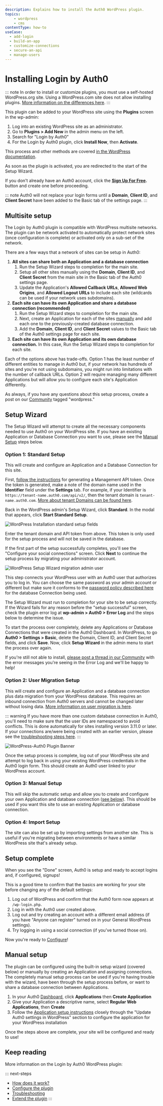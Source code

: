 ```yaml
---
description: Explains how to install the Auth0 WordPress plugin.
topics:
    - wordpress
    - cms
contentType: how-to
useCase:
  - add-login
  - build-an-app
  - customize-connections
  - secure-an-api
  - manage-users  
---
```

# Installing Login by Auth0

::: note
In order to install or customize plugins, you must use a self-hosted WordPress.org site. Using a WordPress.com site does not allow installing plugins. [More information on the differences here](https://en.support.wordpress.com/com-vs-org/).
:::

This plugin can be added to your WordPress site using the **Plugins** screen in the wp-admin:

1. Log into an existing WordPress site as an administrator.
2. Go to **Plugins > Add New** in the admin menu on the left.
3. Search for "Login by Auth0"
4. For the Login by Auth0 plugin, click **Install Now**, then **Activate**.

This process and other methods are covered [in the WordPress documentation](https://wordpress.org/support/article/managing-plugins/#installing-plugins).

As soon as the plugin is activated, you are redirected to the start of the Setup Wizard.

If you don't already have an Auth0 account, click the **[Sign Up For Free](https://auth0.com/signup).** button and create one before proceeding.

::: note
Auth0 will not replace your login forms until a **Domain**, **Client ID**, and **Client Secret** have been added to the Basic tab of the settings page.
:::

## Multisite setup

The Login by Auth0 plugin is compatible with WordPress multisite networks. The plugin can be network activated to automatically protect network sites (once configuration is complete) or activated only on a sub-set of the network.

There are a few ways that a network of sites can be setup in Auth0:

1. **All sites can share both an Application and a database connection**
	1. Run the Setup Wizard steps to completion for the main site.
	2. Setup all other sites manually using the **Domain**, **Client ID**, and **Client Secret** from the main site in the Basic tab of the Auth0 settings page.
	3. Update the Application's **Allowed Callback URLs**, **Allowed Web Origins**, and **Allowed Logout URLs** to include each site (wildcards can be used if your network uses subdomains).
1. **Each site can have its own Application and share a database connection (recommended)**
	1. Run the Setup Wizard steps to completion for the main site.
	2. Next, create an Application for each of the sites [manually](/cms/wordpress/configuration) and add each one to the previously-created database connection.
	3. Add the **Domain**, **Client ID**, and **Client Secret** values to the Basic tab of the Auth0 settings page for each site.
1. **Each site can have its own Application and its own database connection.** In this case, Run the Setup Wizard steps to completion for each site.

Each of the options above has trade-offs. Option 1 has the least number of different entities to manage in Auth0 but, if your network has hundreds of sites and you're not using subdomains, you might run into limitations with the number of callback URLs. Option 2 will require managing many different Applications but will allow you to configure each site's Application differently.

As always, if you have any questions about this setup process, create a post on our [Community](https://community.auth0.com/tags/wordpress) tagged "wordpress."

## Setup Wizard

The Setup Wizard will attempt to create all the necessary components needed to use Auth0 on your WordPress site. If you have an existing Application or Database Connection you want to use, please see the [Manual Setup](#manual-setup) steps below.

### Option 1: Standard Setup

This will create and configure an Application and a Database Connection for this site.

First, [follow the instructions](/api/management/v2/get-access-tokens-for-test#get-access-tokens-manually) for generating a Management API token. Once the token is generated, make a note of the domain name used in the **Identifier** field under the **Settings** tab. For example, if your Identifier is `https://tenant-name.auth0.com/api/v2/`, then the tenant domain is `tenant-name.auth0.com`. [More about tenant Domains can be found here](/getting-started/the-basics#domains).

Back in the WordPress admin's Setup Wizard, click **Standard**. In the modal that appears, click **Start Standard Setup**.

![WordPress Installation standard setup fields](/media/articles/cms/wordpress/setup-wizard-standard.png)

Enter the tenant domain and API token from above. This token is only used for the setup process and will not be saved in the database.

If the first part of the setup successfully completes, you'll see the "Configure your social connections" screen. Click **Next** to continue the setup process by migrating your administrator account.

![WordPress Setup Wizard migration admin user](/media/articles/cms/wordpress/setup-wizard-migrate-admin.png)

This step connects your WordPress user with an Auth0 user that authorizes you to log in. You can choose the same password as your admin account or different but make sure it conforms to the [password policy described here](/connections/database/password-strength#password-policies) for the database Connection being used.

The Setup Wizard must run to completion for your site to be setup correctly. If the Wizard fails for any reason before the "setup successful" screen, check the plugin error log at **wp-admin > Auth0 > Error Log** and the steps below to determine the issue.

To start the process over completely, delete any Applications or Database Connections that were created in the Auth0 Dashboard. In WordPress, to go **Auth0 > Settings > Basic**, delete the Domain, Client ID, and Client Secret fields, and click **Save**. Now, click **Setup Wizard** in the admin menu to start the process over again.

If you're still not able to install, [please post a thread in our Community](https://community.auth0.com/tags/wordpress) with the error messages you're seeing in the Error Log and we'll be happy to help!

### Option 2: User Migration Setup

This will create and configure an Application and a database connection plus data migration from your WordPress database. This requires an inbound connection from Auth0 servers and cannot be changed later without losing data. [More information on user migration is here](/cms/wordpress/user-migration).

::: warning
If you have more than one custom database connection in Auth0, you'll need to make sure that the user IDs are namespaced to avoid conflicts. This is done automatically for sites installing version 3.11.0 or later. If your connections are/were being created with an earlier version, please see the [troubleshooting steps here](/cms/wordpress/user-migration#cannot-change-email-or-incorrect-user-data).
:::

![WordPress-Auth0 Plugin Banner](/media/articles/cms/wordpress/auth0-authorize-app.png)

Once the setup process is complete, log out of your WordPress site and attempt to log back in using your existing WordPress credentials in the Auth0 login form. This should create an Auth0 user linked to your WordPress account.

### Option 3: Manual Setup

This will skip the automatic setup and allow you to create and configure your own Application and database connection ([see below](#manual-setup)). This should be used if you want this site to use an existing Application or database connection.

### Option 4: Import Setup

The site can also be set up by importing settings from another site. This is useful if you're migrating between environments or have a similar WordPress site that's already setup.

## Setup complete

When you see the "Done" screen, Auth0 is setup and ready to accept logins and, if configured, signups!

This is a good time to confirm that the basics are working for your site before changing any of the default settings:

1. Log out of WordPress and confirm that the Auth0 form now appears at `/wp-login.php`.
1. Log in with the Auth0 user created above.
1. Log out and try creating an account with a different email address (if you have "Anyone can register" turned on in your General WordPress settings).
1. Try logging in using a social connection (if you've turned those on).

Now you're ready to [Configure](/cms/wordpress/configuration)!

## Manual setup

The plugin can be configured using the built-in setup wizard (covered below) or manually by creating an Application and
assigning connections. The completely manual setup process can be used if you're having trouble with the
wizard, have been through the setup process before, or want to share a database connection between Applications.

1. In your Auth0 [Dashboard](${manage_url}), click **Applications** then **Create Application**
1. Give your Application a descriptive name, select **Regular Web Applications**, then **Create**
1. Follow the [Application setup instructions](/cms/wordpress/configuration) closely through the "Update Auth0 settings in WordPress" section to configure the application for your WordPress installation

Once the steps above are complete, your site will be configured and ready to use!

## Keep reading

More information on the Login by Auth0 WordPress plugin:

::: next-steps
* [How does it work?](/cms/wordpress/how-does-it-work)
* [Configure the plugin](/cms/wordpress/configuration)
* [Troubleshooting](/cms/wordpress/troubleshoot)
* [Extend the plugin](/cms/wordpress/extending)
:::
